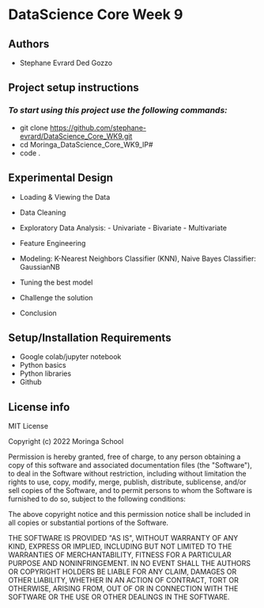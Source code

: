 # DataScience Core Week 9

## Authors
* Stephane Evrard Ded Gozzo

## Project setup instructions

### *To start using this project use the following commands:*
* git clone  https://github.com/stephane-evrard/DataScience_Core_WK9.git
* cd Moringa_DataScience_Core_WK9_IP#
* code .


## Experimental Design

* Loading & Viewing the Data

* Data Cleaning

* Exploratory Data Analysis: - Univariate - Bivariate - Multivariate

* Feature Engineering

* Modeling: K-Nearest Neighbors Classifier (KNN), Naive Bayes Classifier: GaussianNB

* Tuning the best model

* Challenge the solution

* Conclusion 



## Setup/Installation Requirements

* Google colab/jupyter notebook
* Python basics
* Python libraries
* Github

## License info

MIT License

Copyright (c) 2022 Moringa School

Permission is hereby granted, free of charge, to any person obtaining a copy of this software and associated documentation files (the "Software"), to deal in the Software without restriction, including without limitation the rights to use, copy, modify, merge, publish, distribute, sublicense, and/or sell copies of the Software, and to permit persons to whom the Software is furnished to do so, subject to the following conditions:

The above copyright notice and this permission notice shall be included in all copies or substantial portions of the Software.

THE SOFTWARE IS PROVIDED "AS IS", WITHOUT WARRANTY OF ANY KIND, EXPRESS OR IMPLIED, INCLUDING BUT NOT LIMITED TO THE WARRANTIES OF MERCHANTABILITY, FITNESS FOR A PARTICULAR PURPOSE AND NONINFRINGEMENT. IN NO EVENT SHALL THE AUTHORS OR COPYRIGHT HOLDERS BE LIABLE FOR ANY CLAIM, DAMAGES OR OTHER LIABILITY, WHETHER IN AN ACTION OF CONTRACT, TORT OR OTHERWISE, ARISING FROM, OUT OF OR IN CONNECTION WITH THE SOFTWARE OR THE USE OR OTHER DEALINGS IN THE SOFTWARE.